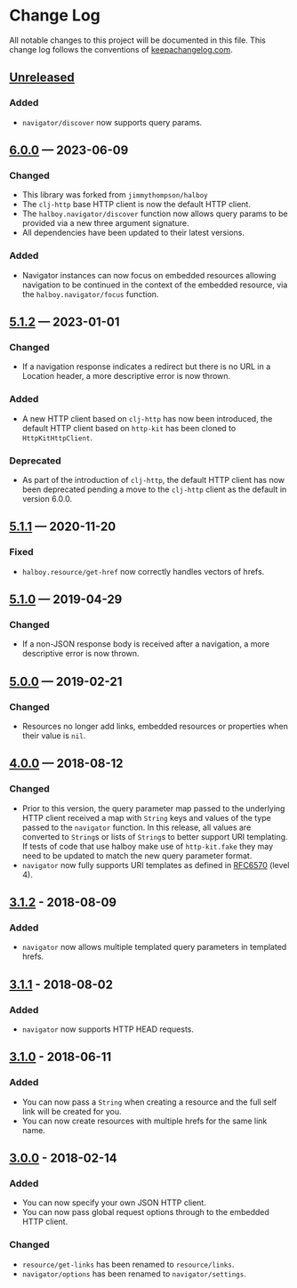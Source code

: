 # Change Log

All notable changes to this project will be documented in this file. This
change log follows the conventions of
[keepachangelog.com](http://keepachangelog.com/).

## [Unreleased]

### Added

- `navigator/discover` now supports query params.

## [6.0.0] — 2023-06-09

### Changed

- This library was forked from `jimmythompson/halboy`
- The `clj-http` base HTTP client is now the default HTTP client.
- The `halboy.navigator/discover` function now allows query params to be
  provided via a new three argument signature.
- All dependencies have been updated to their latest versions.

### Added

- Navigator instances can now focus on embedded resources allowing navigation to
  be continued in the context of the embedded resource, via the
  `halboy.navigator/focus` function.

## [5.1.2] — 2023-01-01

### Changed

- If a navigation response indicates a redirect but there is no URL in a
  Location header, a more descriptive error is now thrown.

### Added

- A new HTTP client based on `clj-http` has now been introduced, the default
  HTTP client based on `http-kit` has been cloned to `HttpKitHttpClient`.

### Deprecated

- As part of the introduction of `clj-http`, the default HTTP client has now
  been deprecated pending a move to the `clj-http` client as the default in
  version 6.0.0.

## [5.1.1] — 2020-11-20

### Fixed

- `halboy.resource/get-href` now correctly handles vectors of hrefs.

## [5.1.0] — 2019-04-29

### Changed

- If a non-JSON response body is received after a navigation, a more descriptive
  error is now thrown.

## [5.0.0] — 2019-02-21

### Changed

- Resources no longer add links, embedded resources or properties when their
  value is `nil`.

## [4.0.0] — 2018-08-12

### Changed

- Prior to this version, the query parameter map passed to the underlying HTTP
  client received a map with `String` keys and values of the type passed to the
  `navigator` function. In this release, all values are converted to `String`s
  or lists of `String`s to better support URI templating. If tests of code that
  use halboy make use of `http-kit.fake` they may need to be updated to match
  the new query parameter format.
- `navigator` now fully supports URI templates as defined in
  [RFC6570](https://tools.ietf.org/html/rfc6570) (level 4).

## [3.1.2] - 2018-08-09

### Added

- `navigator` now allows multiple templated query parameters in templated hrefs.

## [3.1.1] - 2018-08-02

### Added

- `navigator` now supports HTTP HEAD requests.

## [3.1.0] - 2018-06-11

### Added

- You can now pass a `String` when creating a resource and the full self link
  will be created for you.
- You can now create resources with multiple hrefs for the same link name.

## [3.0.0] - 2018-02-14

### Added

- You can now specify your own JSON HTTP client.
- You can now pass global request options through to the embedded HTTP client.

### Changed

- `resource/get-links` has been renamed to `resource/links`.
- `navigator/options` has been renamed to `navigator/settings`.

[3.0.0]: https://github.com/logicblocks/halboy/compare/3.0.0...3.0.0

[3.1.0]: https://github.com/logicblocks/halboy/compare/3.0.0...3.1.0

[3.1.1]: https://github.com/logicblocks/halboy/compare/3.1.0...3.1.1

[3.1.2]: https://github.com/logicblocks/halboy/compare/3.1.1...3.1.2

[4.0.0]: https://github.com/logicblocks/halboy/compare/3.1.2...4.0.0

[5.0.0]: https://github.com/logicblocks/halboy/compare/4.0.0...5.0.0

[5.1.0]: https://github.com/logicblocks/halboy/compare/5.0.0...5.1.0

[5.1.1]: https://github.com/logicblocks/halboy/compare/5.1.0...5.1.1

[5.1.2]: https://github.com/logicblocks/halboy/compare/5.1.1...5.1.2

[6.0.0]: https://github.com/logicblocks/halboy/compare/5.1.2...6.0.0
[Unreleased]: https://github.com/logicblocks/halboy/compare/6.0.0...HEAD
